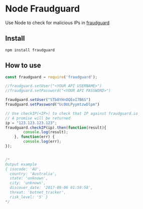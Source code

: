 # Node Fraudguard

Use Node to check for malicious IPs in [fraudguard](https://fraudguard.io/)

## Install
`npm install fraudguard`

## How to use

```javascript
const fraudguard = require('fraudguard');

//fraudguard.setUser("<YOUR API USERNAME>")
//fraudguard.setPassword("<YOUR API PASSWORD>")

fraudguard.setUser("STb8YHnOQEoI7B6S")
fraudguard.setPassword("Uc0ULPyymtzwDlpm")

// Use checkIP(<IP>) to check that IP against fraudguard.io
// A promise will be returned
ip = "123.123.123.123";
fraudguard.checkIP(ip).then(function(result){ 
        console.log(result);
    }, function(err) {
        console.log(err);
});


/*
Output example
{ isocode: 'AU',
  country: 'Australia',
  state: 'unknown',
  city: 'unknown',
  discover_date: '2017-09-06 01:59:58',
  threat: 'botnet_tracker',
  risk_level: '5' }
*/
```
